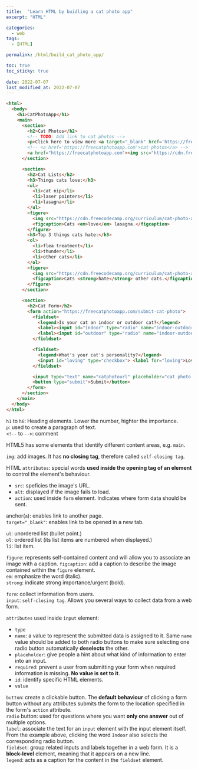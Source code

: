 ```yaml
---
title:  "Learn HTML by buidling a cat photo app"
excerpt: "HTML"

categories:
  - web
tags:
  - [HTML]

permalink: /html/build_cat_photo_app/

toc: true
toc_sticky: true
 
date: 2022-07-07
last_modified_at: 2022-07-07
---
```


```html
<html>
  <body>
    <h1>CatPhotoApp</h1>
    <main>
      <section>
        <h2>Cat Photos</h2>
        <!-- TODO: Add link to cat photos -->
        <p>Click here to view more <a target="_blank" href='https://freecatphotoapp.com'>cat photos</a>.</p>
        <!-- <a href='https://freecatphotoapp.com'>cat photos</a> -->
        <a href="https://freecatphotoapp.com"><img src="https://cdn.freecodecamp.org/curriculum/cat-photo-app/relaxing-cat.jpg" alt="A cute orange cat lying on its back."></a>
      </section>

      <section>
        <h2>Cat Lists</h2>
        <h3>Things cats love:</h3>
        <ul>
          <li>cat nip</li>
          <li>laser pointers</li>
          <li>lasagna</li>
        </ul>
        <figure>
          <img src="https://cdn.freecodecamp.org/curriculum/cat-photo-app/lasagna.jpg" alt="A slice of lasagna on a plate.">
          <figcaption>Cats <em>love</em> lasagna.</figcaption>
        </figure>
        <h3>Top 3 things cats hate:</h3>
        <ol>
          <li>flea treatment</li>
          <li>thunder</li>
          <li>other cats</li>
        </ol>
        <figure>
          <img src="https://cdn.freecodecamp.org/curriculum/cat-photo-app/cats.jpg" alt="Five cats looking around a field.">
          <figcaption>Cats <strong>hate</strong> other cats.</figcaption>  
        </figure>
      </section>

      <section>
        <h2>Cat Form</h2>
        <form action="https://freecatphotoapp.com/submit-cat-photo">
          <fieldset>
            <legend>Is your cat an indoor or outdoor cat?</legend>
            <label><input id="indoor" type="radio" name="indoor-outdoor"> Indoor</label>
            <label><input id="outdoor" type="radio" name="indoor-outdoor"> Outdoor</label>
          </fieldset>

          <fieldset>
            <legend>What's your cat's personality?</legend>
            <input id="loving" type="checkbox"> <label for="loving">Loving</label>
          </fieldset>

          <input type="text" name="catphotourl" placeholder="cat photo URL" required>
          <button type="submit">Submit</button>
        </form>
      </section>    
    </main>
  </body>
</html>
```


`h1` to `h6`: Heading elements. Lower the number, highter the importance.  
`p`: used to create a paragraph of text.  
`<!--` to `-->`: comment

HTML5 has some elements that identify different content areas, e.g. `main`.

`img`: add images. It has **no closing tag**, therefore called `self-closing tag`.

HTML `attributes`: special words **used inside the opening tag of an element** to control the element's behaviour.
* `src`: speficies the image's URL.
* `alt`: displayed if the image fails to load.
* `action`: used inside `form` element. Indicates where form data should be sent. 

anchor(`a`): enables link to another page.  
`target="_blank"`: enables link to be opened in a new tab.

`ul`: unordered list (bullet point.)  
`ol`: ordered list (its list items are numbered when displayed.)  
`li`: list item.

`figure`: represents self-contained content and will allow you to associate an image with a caption.
`figcaption`: add a caption to describe the image contained within the `figure` element.  
`em`: emphasize the word (italic).  
`strong`: indicate strong importance/urgent (bold).

`form`: collect information from users.  
`input`: `self-closing tag`. Allows you several ways to collect data from a web form.  

`attributes` used inside `input` element:
* `type`
* `name`: a value to represent the submitted data is assigned to it. Same `name` value should be added to both radio buttons to make sure selecting one radio button automatically **deselects** the other.
* `placeholder`: give people a hint about what kind of information to enter into an input.
* `required`: prevent a user from submitting your form when required information is missing. **No value is set to it**.
* `id`: identify specific HTML elements.
* `value`

`button`: create a clickable button. The **default behaviour** of clicking a form button without any attributes submits the form to the location specified in the form's `action` attribute.  
`radio` button: used for questions where you want **only one answer** out of multiple options.  
`label`: associate the text for an `input` element with the input element itself. From the example above, clicking the word `Indoor`  also selects the corresponding radio button.  
`fieldset`: group related inputs and labels together in a web form. It is a **block-level** element, meaning that it appears on a new line.  
`legend`: acts as a caption for the content in the `fieldset` element.
